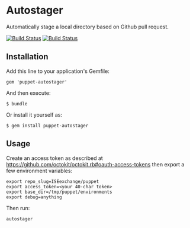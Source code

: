 Autostager
==========

Automatically stage a local directory based on Github pull request.

[![Build Status](https://api.shippable.com/projects/53f217676ac7a5580608058a/badge/master)](https://www.shippable.com/projects/53f217676ac7a5580608058a)
[![Build Status](https://travis-ci.org/jumanjihouse/autostager.svg?branch=master)](https://travis-ci.org/jumanjihouse/autostager)


Installation
------------

Add this line to your application's Gemfile:

    gem 'puppet-autostager'

And then execute:

    $ bundle

Or install it yourself as:

    $ gem install puppet-autostager


Usage
-----

Create an access token as described at
https://github.com/octokit/octokit.rb#oauth-access-tokens
then export a few environment variables:

```
export repo_slug=ISEexchange/puppet
export access_token=<your 40-char token>
export base_dir=/tmp/puppet/environments
export debug=anything
```

Then run:

```
autostager
```
